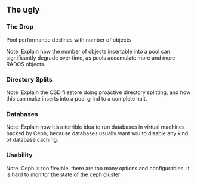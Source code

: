 ## The ugly


### The Drop
Pool performance declines with number of objects

Note: Explain how the number of objects insertable into a pool can
significantly degrade over time, as pools accumulate more and more
RADOS objects. 


### Directory Splits

Note: Explain the OSD filestore doing proactive directory splitting,
and how this can make inserts into a pool grind to a complete halt.


### Databases

Note: Explain how it’s a terrible idea to run databases in virtual
machines backed by Ceph, because databases usually want you to disable
any kind of database caching. 


### Usability

Note: Ceph is too flexible, there are too many options and configurables. It is hard to monitor the state of the ceph cluster







